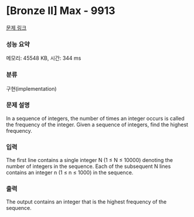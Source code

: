 # [Bronze II] Max - 9913 

[문제 링크](https://www.acmicpc.net/problem/9913) 

### 성능 요약

메모리: 45548 KB, 시간: 344 ms

### 분류

구현(implementation)

### 문제 설명

<p>In a sequence of integers, the number of times an integer occurs is called the frequency of the integer.  Given a sequence of integers, find the highest frequency.</p>

### 입력 

 <p>The first line contains a single integer N (1 ≤ N ≤ 10000) denoting the number of integers in the sequence.  Each of the subsequent N lines contains an integer n (1 ≤ n ≤ 1000) in the sequence.</p>

### 출력 

 <p>The output contains an integer that is the highest frequency of the sequence.</p>

